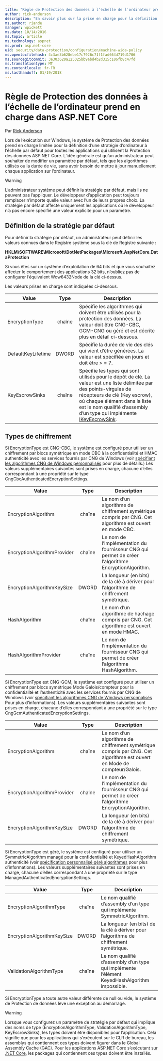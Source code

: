 ```yaml
---
title: "Règle de Protection des données à l’échelle de l’ordinateur prend en charge dans ASP.NET Core"
author: rick-anderson
description: "En savoir plus sur la prise en charge pour la définition d’une stratégie d’ordinateur à l’échelle par défaut pour toutes les applications qui utilisent la Protection des données ASP.NET Core."
ms.author: riande
manager: wpickett
ms.date: 10/14/2016
ms.topic: article
ms.technology: aspnet
ms.prod: asp.net-core
uid: security/data-protection/configuration/machine-wide-policy
ms.openlocfilehash: 4c3ae3b628ebe17c7926c71f1fad664d719d1706
ms.sourcegitcommit: 3e303620a125325bb9abd4b2d315c106fb8c47fd
ms.translationtype: MT
ms.contentlocale: fr-FR
ms.lasthandoff: 01/19/2018
---
```

# <a name="data-protection-machine-wide-policy-support-in-aspnet-core"></a>Règle de Protection des données à l’échelle de l’ordinateur prend en charge dans ASP.NET Core

Par [Rick Anderson](https://twitter.com/RickAndMSFT)

Lors de l’exécution sur Windows, le système de Protection des données prend en charge limitée pour la définition d’une stratégie d’ordinateur à l’échelle par défaut pour toutes les applications qui utilisent la Protection des données ASP.NET Core. L’idée générale est qu’un administrateur peut souhaiter de modifier un paramètre par défaut, tels que les algorithmes utilisés ou la durée de vie, sans avoir besoin de mettre à jour manuellement chaque application sur l’ordinateur.

> [!WARNING]
> L’administrateur système peut définir la stratégie par défaut, mais ils ne peuvent pas l’appliquer. Le développeur d’application peut toujours remplacer n’importe quelle valeur avec l’un de leurs propres choix. La stratégie par défaut affecte uniquement les applications où le développeur n’a pas encore spécifié une valeur explicite pour un paramètre.

## <a name="setting-default-policy"></a>Définition de la stratégie par défaut

Pour définir la stratégie par défaut, un administrateur peut définir les valeurs connues dans le Registre système sous la clé de Registre suivante :

**HKLM\SOFTWARE\Microsoft\DotNetPackages\Microsoft.AspNetCore.DataProtection**

Si vous êtes sur un système d’exploitation de 64 bits et que vous souhaitez affecter le comportement des applications 32 bits, n’oubliez pas de configurer l’équivalent Wow6432Node de la clé ci-dessus.

Les valeurs prises en charge sont indiquées ci-dessous.

| Value              | Type   | Description |
| ------------------ | :----: | ----------- |
| EncryptionType     | chaîne | Spécifie les algorithmes qui doivent être utilisés pour la protection des données. La valeur doit être CNG-CBC, GCM-CNG ou géré et est décrite plus en détail ci-dessous. |
| DefaultKeyLifetime | DWORD  | Spécifie la durée de vie des clés qui vient d’être générées. La valeur est spécifiée en jours et doit être > = 7. |
| KeyEscrowSinks     | chaîne | Spécifie les types qui sont utilisés pour le dépôt de clé. La valeur est une liste délimitée par des points-virgules de récepteurs de clé (Key escrow), où chaque élément dans la liste est le nom qualifié d’assembly d’un type qui implémente [IKeyEscrowSink](/dotnet/api/microsoft.aspnetcore.dataprotection.keymanagement.ikeyescrowsink). |

## <a name="encryption-types"></a>Types de chiffrement

Si EncryptionType est CNG-CBC, le système est configuré pour utiliser un chiffrement par blocs symétrique en mode CBC à la confidentialité et HMAC authenticité avec les services fournis par CNG de Windows (voir [spécifiant les algorithmes CNG de Windows personnalisés](xref:security/data-protection/configuration/overview#specifying-custom-windows-cng-algorithms) pour plus de détails.) Les valeurs supplémentaires suivantes sont prises en charge, chacune d’elles correspondant à une propriété sur le type CngCbcAuthenticatedEncryptionSettings.

| Value                       | Type   | Description |
| --------------------------- | :----: | ----------- |
| EncryptionAlgorithm         | chaîne | Le nom d’un algorithme de chiffrement symétrique compris par CNG. Cet algorithme est ouvert en mode CBC. |
| EncryptionAlgorithmProvider | chaîne | Le nom de l’implémentation du fournisseur CNG qui permet de créer l’algorithme EncryptionAlgorithm. |
| EncryptionAlgorithmKeySize  | DWORD  | La longueur (en bits) de la clé à dériver pour l’algorithme de chiffrement symétrique. |
| HashAlgorithm               | chaîne | Le nom d’un algorithme de hachage compris par CNG. Cet algorithme est ouvert en mode HMAC. |
| HashAlgorithmProvider       | chaîne | Le nom de l’implémentation du fournisseur CNG qui permet de créer l’algorithme HashAlgorithm. |

Si EncryptionType est CNG-GCM, le système est configuré pour utiliser un chiffrement par blocs symétrique Mode Galois/compteur pour la confidentialité et l’authenticité avec les services fournis par CNG de Windows (voir [spécifiant les algorithmes CNG de Windows personnalisés](xref:security/data-protection/configuration/overview#specifying-custom-windows-cng-algorithms) Pour plus d’informations). Les valeurs supplémentaires suivantes sont prises en charge, chacune d’elles correspondant à une propriété sur le type CngGcmAuthenticatedEncryptionSettings.

| Value                       | Type   | Description |
| --------------------------- | :----: | ----------- |
| EncryptionAlgorithm         | chaîne | Le nom d’un algorithme de chiffrement symétrique compris par CNG. Cet algorithme est ouvert en Mode de compteur/Galois. |
| EncryptionAlgorithmProvider | chaîne | Le nom de l’implémentation du fournisseur CNG qui permet de créer l’algorithme EncryptionAlgorithm. |
| EncryptionAlgorithmKeySize  | DWORD  | La longueur (en bits) de la clé à dériver pour l’algorithme de chiffrement symétrique. |

Si EncryptionType est géré, le système est configuré pour utiliser un SymmetricAlgorithm managé pour la confidentialité et KeyedHashAlgorithm authenticité (voir [spécification personnalisé géré algorithmes](xref:security/data-protection/configuration/overview#specifying-custom-managed-algorithms) pour plus d’informations). Les valeurs supplémentaires suivantes sont prises en charge, chacune d’elles correspondant à une propriété sur le type ManagedAuthenticatedEncryptionSettings.

| Value                      | Type   | Description |
| -------------------------- | :----: | ----------- |
| EncryptionAlgorithmType    | chaîne | Le nom qualifié d’assembly d’un type qui implémente SymmetricAlgorithm. |
| EncryptionAlgorithmKeySize | DWORD  | La longueur (en bits) de la clé à dériver pour l’algorithme de chiffrement symétrique. |
| ValidationAlgorithmType    | chaîne | Le nom qualifié d’assembly d’un type qui implémente l’élément KeyedHashAlgorithm impossible. |

Si EncryptionType a toute autre valeur différente de null ou vide, le système de Protection de données lève une exception au démarrage.

> [!WARNING]
> Lorsque vous configurez un paramètre de stratégie par défaut qui implique des noms de type (EncryptionAlgorithmType, ValidationAlgorithmType, KeyEscrowSinks), les types doivent être disponibles pour l’application. Cela signifie que pour les applications qui s’exécutent sur le CLR de bureau, les assemblys qui contiennent ces types doivent figurer dans le Global Assembly Cache (GAC). Pour les applications ASP.NET Core s’exécutant sur [.NET Core](https://www.microsoft.com/net/core), les packages qui contiennent ces types doivent être installés.
